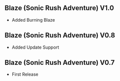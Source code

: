 ## Blaze (Sonic Rush Adventure) V1.0
- Added Burning Blaze

## Blaze (Sonic Rush Adventure) V0.8
- Added Update Support

## Blaze (Sonic Rush Adventure) V0.7
- First Release
